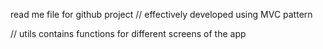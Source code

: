 read me file for github project
// effectively developed using MVC pattern

// utils contains functions for different screens of the app